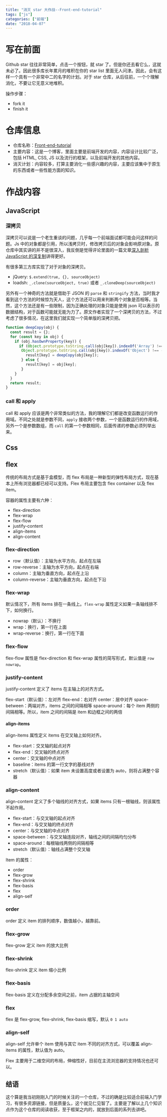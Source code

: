 ```yaml
---
title: "消灭 star 大作战--Front-end-tutorial"
tags: ["js"]
categories: ["前端"]
date: "2018-04-07"
---
```


# 写在前面

Github star 往往非常简单，点击一个按钮，就 star 了。但是你还去看它么，这就未必了。因此很多库长年累月的堆积在你的 star list 里面无人问津。因此，会有这样一个具有一个非常中二的名字的计划。对于 star 仓库，从后往前，一个个理解消化，不要让它无意义地堆积。

操作步骤：

* fork it
* finish it

# 仓库信息

* 仓库名称：[Front-end-tutorial](https://github.com/neal1991/Front-end-tutorial)
* 主要内容：这是一个博客，里面主要是前端开发的内容，内容设计比较广泛，包括 HTML, CSS, JS 以及流行的框架，以及前端开发的其他内容。
* 消灭计划：内容较多，打算主要消化一些感兴趣的内容，主要应该集中于原生的东西或者一些性能方面的知识。

# 作战内容

## JavaScript

### 深拷贝

深拷贝可以说是一个老生重谈的问题，几乎每一个前端面试都可能会问这样的问题。Js 中的对象都是引用，所以浅拷贝时，修改拷贝后的对象会影响原对象。原仓库中其实讲的并不是很深入，我反倒是觉得评论里面的一篇文章[深入剖析 JavaScript 的深复制](http://jerryzou.com/posts/dive-into-deep-clone-in-javascript/)讲得更好。

有很多第三方库实现了对于对象的深拷贝。

* jQuery: `$.extend(true, {}, sourceObject)`
* loadsh: `_.clone(sourceObject, true)` 或者 `_.cloneDeep(sourceObject)`

另外有一个神奇的方法就是借助于 JSON 的 `parse` 和 `stringify` 方法，当时我才看到这个方法的时候惊为天人，这个方法还可以用来判断两个对象是否相等。当然，这个方法还是有一些限制，因为正确处理的对象只能是使用 json 可以表示的数据结构，对于函数可能就无能为力了。原文作者实现了一个深拷贝的方法，不过考虑了很多情况，在这里我们就实现一个简单版的深拷贝把。

```javascript
function deepCopy(obj) {
  const result = {};
  for (const key in obj) {
    if (obj.hasOwnProperty(key)) {
      if (Object.prototype.toString.call(obj[key]).indexOf('Array') !== -1 ||
       Object.prototype.toString.call(obj[key]).indexOf('Object') !== -1) {
         result[key] = deepCopy(obj[key]);
       } else {
         result[key] = obj[key];
       }
    }
  }
  return result;
}
```

### call 和 apply

call 和 apply 应该是两个非常类似的方法，我的理解它们都是改变函数运行的作用域。不同之处就是参数不同，`apply` 接收两个参数，一个是函数运行的作用域，另外一个是参数数组，而 `call` 的第一个参数相同，后面传递的参数必须列举出来。

## Css

## flex

传统的布局方式是基于盒模型，而 flex 布局是一种新型的弹性布局方式，现在基本上所有浏览器都已经可以支持。Flex 布局主要包含 flex container 以及 flex item。

容器的属性主要有六种：

* flex-direction
* flex-wrap
* flex-flow
* justify-content
* align-items
* align-content

### flex-direction

* row（默认值）：主轴为水平方向，起点在左端
* row-reverse：主轴为水平方向，起点在右端
* column：主轴为垂直方向，起点在上沿
* column-reverse：主轴为垂直方向，起点在下沿

### flex-wrap

默认情况下，所有 items 排在一条线上。`flex-wrap` 属性定义如果一条轴线排不下，如何换行。

* nowrap（默认）：不换行
* wrap：换行，第一行在上面
* wrap-reverse：换行，第一行在下面

### flex-flow

flex-flow 属性是 flex-direction 和 flex-wrap 属性的简写形式，默认值是 `row nowrap`。

### justify-content

justify-content 定义了 items 在主轴上的对齐方式。

flex-start（默认值）：左对齐
flex-end：右对齐
center：居中对齐
space-between：两端对齐，items 之间的间隔相等
space-around：每个 item 两侧的间隔相等。所以，item 之间的间隔是 item 和边框之间的两倍

#### align-items

align-items 属性定义 items 在交叉轴上如何对齐。

* flex-start：交叉轴的起点对齐
* flex-end：交叉轴的终点对齐
* center：交叉轴的中点对齐
* baseline：items 的第一行文字的基线对齐
* stretch（默认值）：如果 item 未设置高度或者设置为 auto，则将占满整个容器

### align-content

align-content 定义了多个轴线的对齐方式，如果 items 只有一根轴线，则该属性不起作用。

* flex-start：与交叉轴的起点对齐
* flex-end：与交叉轴的终点对齐
* center：与交叉轴的中点对齐
* space-between：与交叉轴连段对齐，轴线之间的间隔均匀分布
* space-around：每根轴线两侧的间隔相等
* stretch（默认值）：轴线占满整个交叉轴

Item 的属性：

* order
* flex-grow
* flex-shrink
* flex-basis
* flex
* align-self

### order

order 定义 item 的排列顺序，数值越小，越靠前。

### flex-grow

flex-grow 定义 item 的放大比例

### flex-shrink

flex-shrink 定义 item 缩小比例

### flex-basis 

flex-basis 定义在分配多余空间之前，item 占据的主轴空间

### flex

flex 是 flex-grow, flex-shrink, flex-basis 缩写，默认 `0 1 auto`

### align-self

align-self 允许单个 item 使用与其它 item 不同的对齐方式，可以覆盖 align-items 的属性，默认值为 auto。

Flex 主要用于二维空间的布局，伸缩性好，目前在主流浏览器的支持情况也还可以。

## 结语

这个算是我当初刚刚入门的时候关注的一个仓库，不过的确是比较适合前端入门学习，有很多资源链接，但是质量么，这个就见仁见智了。主要是了解以上几个知识点作为这个仓库的阅读收获，至于框架之内的，就放到后面的系列去讲吧。





